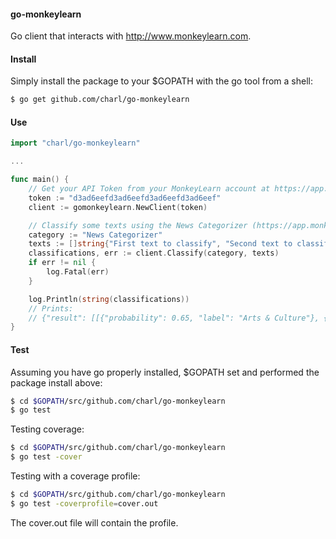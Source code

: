 #### go-monkeylearn

Go client that interacts with http://www.monkeylearn.com.

#### Install

Simply install the package to your $GOPATH with the go tool from a shell:

```bash
$ go get github.com/charl/go-monkeylearn
```

#### Use

```go
import "charl/go-monkeylearn"

...

func main() {
    // Get your API Token from your MonkeyLearn account at https://app.monkeylearn.com/accounts/user/settings/#.
    token := "d3ad6eefd3ad6eefd3ad6eefd3ad6eef"
    client := gomonkeylearn.NewClient(token)

    // Classify some texts using the News Categorizer (https://app.monkeylearn.com/categorizer/projects/cl_hS9wMk9y/).
    category := "News Categorizer"
    texts := []string{"First text to classify", "Second text to classify"}
    classifications, err := client.Classify(category, texts)
    if err != nil {
        log.Fatal(err)
    }

    log.Println(string(classifications))
    // Prints:
    // {"result": [[{"probability": 0.65, "label": "Arts & Culture"}, {"probability": 0.72, "label": "Books"}]]}
}
```

#### Test

Assuming you have go properly installed, $GOPATH set and performed the package install above:

```bash
$ cd $GOPATH/src/github.com/charl/go-monkeylearn
$ go test
```

Testing coverage:

```bash
$ cd $GOPATH/src/github.com/charl/go-monkeylearn
$ go test -cover
```

Testing with a coverage profile:

```bash
$ cd $GOPATH/src/github.com/charl/go-monkeylearn
$ go test -coverprofile=cover.out
```

The cover.out file will contain the profile.
